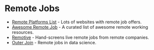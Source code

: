 # Remote Jobs

- [Remote Platforms List](https://docs.google.com/spreadsheets/d/1JfNAbUX_lN9K3MCNHO15GJtJ5qpk7H9Cl3xTBwv2FR8/htmlview) - Lots of websites with remote job offers.
- [Awesome Remote Job](https://github.com/lukasz-madon/awesome-remote-job) - A curated list of awesome remote working resources.
- [Remotive](https://remotive.io/) - Hand-screens live remote jobs from remote companies.
- [Outer Join](https://outerjoin.us/) - Remote jobs in data science.
